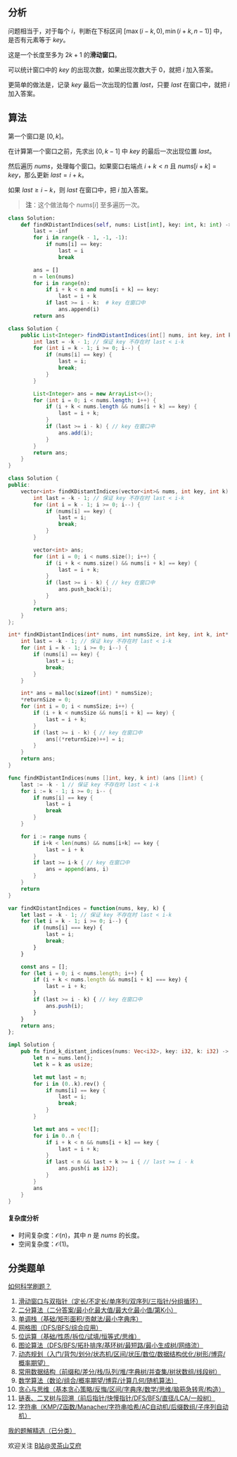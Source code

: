 ## 分析

问题相当于，对于每个 $i$，判断在下标区间 $[\max(i-k,0),\min(i+k,n-1)]$ 中，是否有元素等于 $\textit{key}$。

这是一个长度至多为 $2k+1$ 的**滑动窗口**。

可以统计窗口中的 $\textit{key}$ 的出现次数，如果出现次数大于 $0$，就把 $i$ 加入答案。

更简单的做法是，记录 $\textit{key}$ 最后一次出现的位置 $\textit{last}$，只要 $\textit{last}$ 在窗口中，就把 $i$ 加入答案。

## 算法

第一个窗口是 $[0,k]$。

在计算第一个窗口之前，先求出 $[0,k-1]$ 中 $\textit{key}$ 的最后一次出现位置 $\textit{last}$。

然后遍历 $\textit{nums}$，处理每个窗口。如果窗口右端点 $i+k<n$ 且 $\textit{nums}[i+k]=\textit{key}$，那么更新 $\textit{last}=i+k$。

如果 $\textit{last}\ge i-k$，则 $\textit{last}$ 在窗口中，把 $i$ 加入答案。

> **注**：这个做法每个 $\textit{nums}[i]$ 至多遍历一次。

```py [sol-Python3]
class Solution:
    def findKDistantIndices(self, nums: List[int], key: int, k: int) -> List[int]:
        last = -inf
        for i in range(k - 1, -1, -1):
            if nums[i] == key:
                last = i
                break

        ans = []
        n = len(nums)
        for i in range(n):
            if i + k < n and nums[i + k] == key:
                last = i + k
            if last >= i - k:  # key 在窗口中
                ans.append(i)
        return ans
```

```java [sol-Java]
class Solution {
    public List<Integer> findKDistantIndices(int[] nums, int key, int k) {
        int last = -k - 1; // 保证 key 不存在时 last < i-k
        for (int i = k - 1; i >= 0; i--) {
            if (nums[i] == key) {
                last = i;
                break;
            }
        }

        List<Integer> ans = new ArrayList<>();
        for (int i = 0; i < nums.length; i++) {
            if (i + k < nums.length && nums[i + k] == key) {
                last = i + k;
            }
            if (last >= i - k) { // key 在窗口中
                ans.add(i);
            }
        }
        return ans;
    }
}
```

```cpp [sol-C++]
class Solution {
public:
    vector<int> findKDistantIndices(vector<int>& nums, int key, int k) {
        int last = -k - 1; // 保证 key 不存在时 last < i-k
        for (int i = k - 1; i >= 0; i--) {
            if (nums[i] == key) {
                last = i;
                break;
            }
        }

        vector<int> ans;
        for (int i = 0; i < nums.size(); i++) {
            if (i + k < nums.size() && nums[i + k] == key) {
                last = i + k;
            }
            if (last >= i - k) { // key 在窗口中
                ans.push_back(i);
            }
        }
        return ans;
    }
};
```

```c [sol-C]
int* findKDistantIndices(int* nums, int numsSize, int key, int k, int* returnSize) {
    int last = -k - 1; // 保证 key 不存在时 last < i-k
    for (int i = k - 1; i >= 0; i--) {
        if (nums[i] == key) {
            last = i;
            break;
        }
    }

    int* ans = malloc(sizeof(int) * numsSize);
    *returnSize = 0;
    for (int i = 0; i < numsSize; i++) {
        if (i + k < numsSize && nums[i + k] == key) {
            last = i + k;
        }
        if (last >= i - k) { // key 在窗口中
            ans[(*returnSize)++] = i;
        }
    }
    return ans;
}
```

```go [sol-Go]
func findKDistantIndices(nums []int, key, k int) (ans []int) {
	last := -k - 1 // 保证 key 不存在时 last < i-k
	for i := k - 1; i >= 0; i-- {
		if nums[i] == key {
			last = i
			break
		}
	}

	for i := range nums {
		if i+k < len(nums) && nums[i+k] == key {
			last = i + k
		}
		if last >= i-k { // key 在窗口中
			ans = append(ans, i)
		}
	}
	return
}
```

```js [sol-JavaScript]
var findKDistantIndices = function(nums, key, k) {
    let last = -k - 1; // 保证 key 不存在时 last < i-k
    for (let i = k - 1; i >= 0; i--) {
        if (nums[i] === key) {
            last = i;
            break;
        }
    }

    const ans = [];
    for (let i = 0; i < nums.length; i++) {
        if (i + k < nums.length && nums[i + k] === key) {
            last = i + k;
        }
        if (last >= i - k) { // key 在窗口中
            ans.push(i);
        }
    }
    return ans;
};
```

```rust [sol-Rust]
impl Solution {
    pub fn find_k_distant_indices(nums: Vec<i32>, key: i32, k: i32) -> Vec<i32> {
        let n = nums.len();
        let k = k as usize;

        let mut last = n;
        for i in (0..k).rev() {
            if nums[i] == key {
                last = i;
                break;
            }
        }

        let mut ans = vec![];
        for i in 0..n {
            if i + k < n && nums[i + k] == key {
                last = i + k;
            }
            if last < n && last + k >= i { // last >= i - k
                ans.push(i as i32);
            }
        }
        ans
    }
}
```

#### 复杂度分析

- 时间复杂度：$\mathcal{O}(n)$，其中 $n$ 是 $\textit{nums}$ 的长度。
- 空间复杂度：$\mathcal{O}(1)$。

## 分类题单

[如何科学刷题？](https://leetcode.cn/circle/discuss/RvFUtj/)

1. [滑动窗口与双指针（定长/不定长/单序列/双序列/三指针/分组循环）](https://leetcode.cn/circle/discuss/0viNMK/)
2. [二分算法（二分答案/最小化最大值/最大化最小值/第K小）](https://leetcode.cn/circle/discuss/SqopEo/)
3. [单调栈（基础/矩形面积/贡献法/最小字典序）](https://leetcode.cn/circle/discuss/9oZFK9/)
4. [网格图（DFS/BFS/综合应用）](https://leetcode.cn/circle/discuss/YiXPXW/)
5. [位运算（基础/性质/拆位/试填/恒等式/思维）](https://leetcode.cn/circle/discuss/dHn9Vk/)
6. [图论算法（DFS/BFS/拓扑排序/基环树/最短路/最小生成树/网络流）](https://leetcode.cn/circle/discuss/01LUak/)
7. [动态规划（入门/背包/划分/状态机/区间/状压/数位/数据结构优化/树形/博弈/概率期望）](https://leetcode.cn/circle/discuss/tXLS3i/)
8. [常用数据结构（前缀和/差分/栈/队列/堆/字典树/并查集/树状数组/线段树）](https://leetcode.cn/circle/discuss/mOr1u6/)
9. [数学算法（数论/组合/概率期望/博弈/计算几何/随机算法）](https://leetcode.cn/circle/discuss/IYT3ss/)
10. [贪心与思维（基本贪心策略/反悔/区间/字典序/数学/思维/脑筋急转弯/构造）](https://leetcode.cn/circle/discuss/g6KTKL/)
11. [链表、二叉树与回溯（前后指针/快慢指针/DFS/BFS/直径/LCA/一般树）](https://leetcode.cn/circle/discuss/K0n2gO/)
12. [字符串（KMP/Z函数/Manacher/字符串哈希/AC自动机/后缀数组/子序列自动机）](https://leetcode.cn/circle/discuss/SJFwQI/)

[我的题解精选（已分类）](https://github.com/EndlessCheng/codeforces-go/blob/master/leetcode/SOLUTIONS.md)

欢迎关注 [B站@灵茶山艾府](https://space.bilibili.com/206214)
